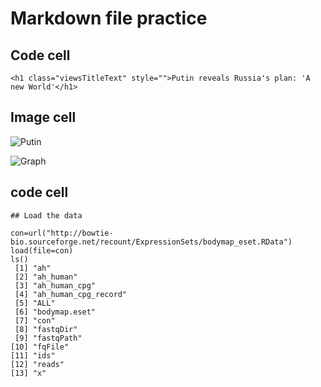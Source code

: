 # Markdown file practice

## Code cell

    <h1 class="viewsTitleText" style="">Putin reveals Russia's plan: 'A new World'</h1>

## Image cell

![Putin](https://github.com/samalkani/Bioinformatics-Python-files/assets/87494794/98e8b742-da80-412d-9a82-894b6f02a0ac)

![Graph](https://github.com/samalkani/Bioinformatics-Python-files/assets/87494794/cf490909-c63f-4415-a385-cdf3e35d4f8d)


## code cell

    ## Load the data

    con=url("http://bowtie-bio.sourceforge.net/recount/ExpressionSets/bodymap_eset.RData")
    load(file=con)
    ls()
     [1] "ah"                 
     [2] "ah_human"           
     [3] "ah_human_cpg"       
     [4] "ah_human_cpg_record"
     [5] "ALL"                
     [6] "bodymap.eset"       
     [7] "con"                
     [8] "fastqDir"           
     [9] "fastqPath"          
    [10] "fqFile"             
    [11] "ids"                
    [12] "reads"              
    [13] "x"   

